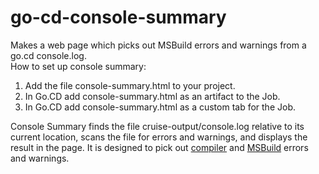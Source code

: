 # go-cd-console-summary
Makes a web page which picks out MSBuild errors and warnings from a go.cd console.log.  
How to set up console summary:

1. Add the file console-summary.html to your project.
1. In Go.CD add console-summary.html as an artifact to the Job.
1. In Go.CD add console-summary.html as a custom tab for the Job.

Console Summary finds the file cruise-output/console.log relative to its current location, scans the file for errors and warnings, and displays the result in the page.  It is designed to pick out [compiler](https://msdn.microsoft.com/en-us/library/yxkt8b26.aspx) and [MSBuild](https://blogs.msdn.microsoft.com/msbuild/2006/11/02/msbuild-visual-studio-aware-error-messages-and-message-formats/) errors and warnings.

